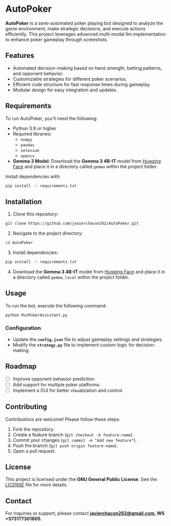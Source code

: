 # AutoPoker

**AutoPoker** is a semi-automated poker playing bot designed to analyze the game environment, make strategic decisions, and execute actions efficiently. This project leverages advanced multi-modal llm implementation to enhance poker gameplay through screeshots.

## Features
- Automated decision-making based on hand strength, betting patterns, and opponent behavior.
- Customizable strategies for different poker scenarios.
- Efficient code structure for fast response times during gameplay.
- Modular design for easy integration and updates.

## Requirements
To run AutoPoker, you'll need the following:
- Python 3.9 or higher
- Required libraries:
  - `numpy`
  - `pandas`
  - `selenium`
  - `opencv`
- **Gemma 3 Model**: Download the **Gemma 3 4B-IT** model from [Hugging Face](https://huggingface.co/google/gemma-3-4b-it) and place it in a directory called `gemma` within the project folder.

Install dependencies with:
```bash
pip install -r requirements.txt
```

## Installation
1. Clone this repository:
```bash
git clone https://github.com/javierchacon262/AutoPoker.git
```
2. Navigate to the project directory:
```bash
cd AutoPoker
```
3. Install dependencies:
```bash
pip install -r requirements.txt
```
4. Download the **Gemma 3 4B-IT** model from [Hugging Face](https://huggingface.co/google/gemma-3-4b-it) and place it in a directory called `gemma_local` within the project folder.

## Usage
To run the bot, execute the following command:
```bash
python RunPokerAssistant.py
```

### Configuration
- Update the **`config.json`** file to adjust gameplay settings and strategies.
- Modify the **`strategy.py`** file to implement custom logic for decision-making.

## Roadmap
- [ ] Improve opponent behavior prediction.
- [ ] Add support for multiple poker platforms.
- [ ] Implement a GUI for better visualization and control.

## Contributing
Contributions are welcome! Please follow these steps:
1. Fork the repository.
2. Create a feature branch (`git checkout -b feature-name`).
3. Commit your changes (`git commit -m "Add new feature"`).
4. Push the branch (`git push origin feature-name`).
5. Open a pull request.

## License
This project is licensed under the **GNU General Public License**. See the [LICENSE](LICENSE) file for more details.

## Contact
For inquiries or support, please contact **javierchacon262@gmail.com, WS +573177301805**.
